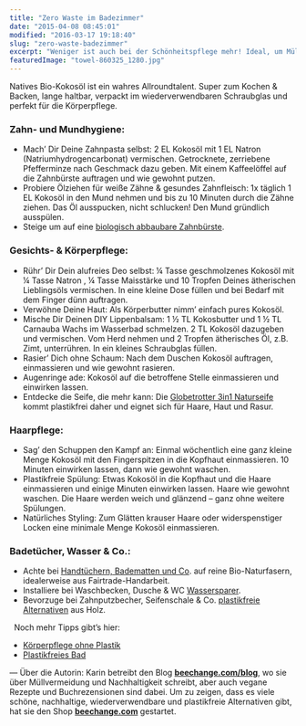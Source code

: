 ```yaml
---
title: "Zero Waste im Badezimmer"
date: "2015-04-08 08:45:01"
modified: "2016-03-17 19:18:40"
slug: "zero-waste-badezimmer"
excerpt: "Weniger ist auch bei der Schönheitspflege mehr! Ideal, um Müll zu vermeiden, sind vielfältig einsetzbare Produkte wie z.B. natives Bio-Kokosöl und wiederverwendbare Alternativen zu Wegwerf-Artikeln."
featuredImage: "towel-860325_1280.jpg"
---
```


Natives Bio-Kokosöl ist ein wahres Allroundtalent. Super zum Kochen & Backen, lange haltbar, verpackt im wiederverwendbaren Schraubglas und perfekt für die Körperpflege.

### Zahn- und Mundhygiene:

*   Mach’ Dir Deine Zahnpasta selbst: 2 EL Kokosöl mit 1 EL Natron (Natriumhydrogencarbonat) vermischen. Getrocknete, zerriebene Pfefferminze nach Geschmack dazu geben. Mit einem Kaffeelöffel auf die Zahnbürste auftragen und wie gewohnt putzen.
*   Probiere Ölziehen für weiße Zähne & gesundes Zahnfleisch: 1x täglich 1 EL Kokosöl in den Mund nehmen und bis zu 10 Minuten durch die Zähne ziehen. Das Öl ausspucken, nicht schlucken! Den Mund gründlich ausspülen.
*   Steige um auf eine [biologisch abbaubare Zahnbürste](http://www.beechange.com/wohnen/190-zahnbuerste-bambus-vegan-bpafrei.html).

### Gesichts- & Körperpflege:

*   Rühr’ Dir Dein alufreies Deo selbst: ¼ Tasse geschmolzenes Kokosöl mit ¼ Tasse Natron , ¼ Tasse Maisstärke und 10 Tropfen Deines ätherischen Lieblingsöls vermischen. In eine kleine Dose füllen und bei Bedarf mit dem Finger dünn auftragen.
*   Verwöhne Deine Haut: Als Körperbutter nimm’ einfach pures Kokosöl.
*   Mische Dir Deinen DIY Lippenbalsam: 1 ½ TL Kokosbutter und 1 ½ TL Carnauba Wachs im Wasserbad schmelzen. 2 TL Kokosöl dazugeben und vermischen. Vom Herd nehmen und 2 Tropfen ätherisches Öl, z.B. Zimt, unterrühren. In ein kleines Schraubglas füllen.
*   Rasier’ Dich ohne Schaum: Nach dem Duschen Kokosöl auftragen, einmassieren und wie gewohnt rasieren.
*   Augenringe ade: Kokosöl auf die betroffene Stelle einmassieren und einwirken lassen.
*   Entdecke die Seife, die mehr kann: Die [Globetrotter 3in1 Naturseife](http://www.allesseife.at/globtrotter-3in1-naturseife-1) kommt plastikfrei daher und eignet sich für Haare, Haut und Rasur.

### Haarpflege:

*   Sag’ den Schuppen den Kampf an: Einmal wöchentlich eine ganz kleine Menge Kokosöl mit den Fingerspitzen in die Kopfhaut einmassieren. 10 Minuten einwirken lassen, dann wie gewohnt waschen.
*   Plastikfreie Spülung: Etwas Kokosöl in die Kopfhaut und die Haare einmassieren und einige Minuten einwirken lassen. Haare wie gewohnt waschen. Die Haare werden weich und glänzend – ganz ohne weitere Spülungen.
*   Natürliches Styling: Zum Glätten krauser Haare oder widerspenstiger Locken eine minimale Menge Kokosöl einmassieren.

### Badetücher, Wasser & Co.:

*   Achte bei [Handtüchern, Badematten und Co](http://www.beechange.com/suche?controller=search&orderby=position&orderway=desc&search_query=bad+gots&submit_search=Suche). auf reine Bio-Naturfasern, idealerweise aus Fairtrade-Handarbeit.
*   Installiere bei Waschbecken, Dusche & WC [Wassersparer](http://www.gruenspar.at/wasser-sparen.html).
*   Bevorzuge bei Zahnputzbecher, Seifenschale & Co. [plastikfreie Alternativen](http://www.beechange.com/suche?controller=search&orderby=position&orderway=desc&search_query=bad+holz+fairtrade&submit_search=Suche) aus Holz.

  Noch mehr Tipps gibt’s hier:

*   [Körperpflege ohne Plastik](https://www.veganblatt.com/koerperpflege-ohne-plastik)
*   [Plastikfreies Bad](https://www.veganblatt.com/plastikfreies-bad)

— Über die Autorin: Karin betreibt den Blog [**beechange.com/blog**](http://www.beechange.com/blog/), wo sie über Müllvermeidung und Nachhaltigkeit schreibt, aber auch vegane Rezepte und Buchrezensionen sind dabei. Um zu zeigen, dass es viele schöne, nachhaltige, wiederverwendbare und plastikfreie Alternativen gibt, hat sie den Shop **[beechange.com](http://www.beechange.com/)** gestartet.
